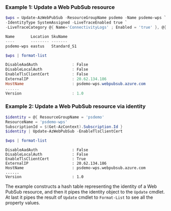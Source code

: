 ### Example 1: Update a Web PubSub resource
```powershell
$wps = Update-AzWebPubSub -ResourceGroupName psdemo -Name psdemo-wps `
-IdentityType SystemAssigned -LiveTraceEnabled true `
-LiveTraceCategory @{ Name='ConnectivityLogs' ; Enabled = 'true' }, @{ Name='MessageLogs' ; Enabled = 'true' }

Name       Location SkuName
----       -------- -------
psdemo-wps eastus   Standard_S1

$wps | format-list

DisableAadAuth               : False
DisableLocalAuth             : False
EnableTlsClientCert          : False
ExternalIP                   : 20.62.134.186
HostName                     : psdemo-wps.webpubsub.azure.com
......
Version                      : 1.0
```


### Example 2: Update a Web PubSub resource via identity
```powershell
$identity = @{ ResourceGroupName = 'psdemo'
ResourceName = 'psdemo-wps'
SubscriptionId = $(Get-AzContext).Subscription.Id }
$identity | Update-AzWebPubSub -EnableTlsClientCert

$wps | format-list
```

```output
DisableAadAuth               : False
DisableLocalAuth             : False
EnableTlsClientCert          : True
ExternalIP                   : 20.62.134.186
HostName                     : psdemo-wps.webpubsub.azure.com
......
Version                      : 1.0
```

The example constructs a hash table representing the identity of a Web PubSub resource, and then it pipes the identity object to the `Update` cmdlet. At last it pipes the result of `Update` cmdlet to `Format-List` to see all the property values.
